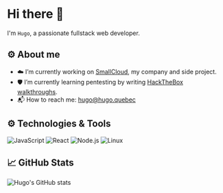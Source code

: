 # Hi there 👋

I'm `Hugo`, a passionate fullstack web developer.

## ⚙️ About me
- ☁️ I’m currently working on [SmallCloud](https://smallcloud.ca/), my company and side project.
- 🛡️ I’m currently learning pentesting by writing [HackTheBox walkthroughs](https://github.com/beaulieuhugo97/htb-walkthrough).
- 📬 How to reach me: hugo@hugo.quebec

## ⚙️ Technologies & Tools
![JavaScript](https://img.shields.io/badge/-JavaScript-333?style=flat&logo=javascript)
![React](https://img.shields.io/badge/-React-333?style=flat&logo=react)
![Node.js](https://img.shields.io/badge/-Node.js-333?style=flat&logo=node.js)
![Linux](https://img.shields.io/badge/-Linux-333?style=flat&logo=linux)

## 📈 GitHub Stats
![Hugo's GitHub stats](https://github-readme-stats.vercel.app/api?username=beaulieuhugo97&show_icons=true&theme=dracula)
